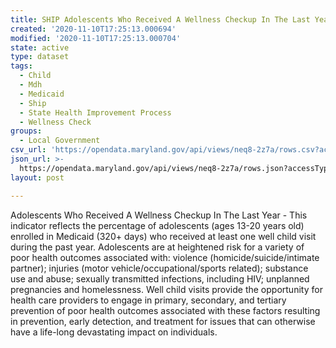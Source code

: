 ```yaml
---
title: SHIP Adolescents Who Received A Wellness Checkup In The Last Year 2010-2017
created: '2020-11-10T17:25:13.000694'
modified: '2020-11-10T17:25:13.000704'
state: active
type: dataset
tags:
  - Child
  - Mdh
  - Medicaid
  - Ship
  - State Health Improvement Process
  - Wellness Check
groups:
  - Local Government
csv_url: 'https://opendata.maryland.gov/api/views/neq8-2z7a/rows.csv?accessType=DOWNLOAD'
json_url: >-
  https://opendata.maryland.gov/api/views/neq8-2z7a/rows.json?accessType=DOWNLOAD
layout: post

---
```

Adolescents Who Received A Wellness Checkup In The Last Year - This indicator reflects the percentage of adolescents (ages 13-20 years old) enrolled in Medicaid (320+ days) who received at least one well child visit during the past year. Adolescents are at heightened risk for a variety of poor health outcomes associated with: violence (homicide/suicide/intimate partner); injuries (motor vehicle/occupational/sports related); substance use and abuse; sexually transmitted infections, including HIV; unplanned pregnancies and homelessness. Well child visits provide the opportunity for health care providers to engage in primary, secondary, and tertiary prevention of poor health outcomes associated with these factors resulting in prevention, early detection, and treatment for issues that can otherwise have a life-long devastating impact on individuals.
